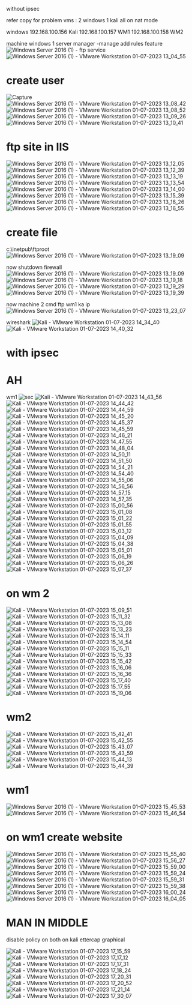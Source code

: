 without ipsec

refer copy for problem
vms : 2 windows 1 kali
all on nat mode

windows
192.168.100.156 Kali
192.168.100.157 WM1
192.168.100.158 WM2

machine windows 1
server manager -manage add rules feature
![Windows Server 2016 (1) - ftp service](https://github.com/shubnimkar/Alpha-one/assets/46809421/8f221cb7-8870-460f-aeb4-b98e87a3fb46)
![Windows Server 2016 (1) - VMware Workstation 01-07-2023 13_04_55](https://github.com/shubnimkar/Alpha-one/assets/46809421/8a970c1c-4682-44c6-8bb2-70beb392fee3)

# create user
![Capture](https://github.com/shubnimkar/Alpha-one/assets/46809421/d75a0718-6b89-457f-8a7f-eb9a0126e59c)
![Windows Server 2016 (1) - VMware Workstation 01-07-2023 13_08_42](https://github.com/shubnimkar/Alpha-one/assets/46809421/d276c935-3a48-442a-9cdf-200bdc2df18c)
![Windows Server 2016 (1) - VMware Workstation 01-07-2023 13_08_52](https://github.com/shubnimkar/Alpha-one/assets/46809421/4c0a265a-fb8b-4860-aeb0-822416741e28)
![Windows Server 2016 (1) - VMware Workstation 01-07-2023 13_09_26](https://github.com/shubnimkar/Alpha-one/assets/46809421/fab111f4-8c6e-49d1-aef1-828f6da62fd2)
![Windows Server 2016 (1) - VMware Workstation 01-07-2023 13_10_41](https://github.com/shubnimkar/Alpha-one/assets/46809421/638855b5-30bb-4907-8edc-8c7534388d0f)

# ftp site in IIS

![Windows Server 2016 (1) - VMware Workstation 01-07-2023 13_12_05](https://github.com/shubnimkar/Alpha-one/assets/46809421/484882ca-0648-4808-82b4-41b724068ee9)
![Windows Server 2016 (1) - VMware Workstation 01-07-2023 13_12_39](https://github.com/shubnimkar/Alpha-one/assets/46809421/cab7c9d5-ade4-43d4-a04b-eee62ad44e84)
![Windows Server 2016 (1) - VMware Workstation 01-07-2023 13_13_19](https://github.com/shubnimkar/Alpha-one/assets/46809421/c330d436-7cbe-49f8-892c-4b2f496cbaae)
![Windows Server 2016 (1) - VMware Workstation 01-07-2023 13_13_54](https://github.com/shubnimkar/Alpha-one/assets/46809421/10218b4b-1e9b-42b1-aaed-f07121b15906)
![Windows Server 2016 (1) - VMware Workstation 01-07-2023 13_14_00](https://github.com/shubnimkar/Alpha-one/assets/46809421/7000fded-0454-415d-973b-1569ea2a4f9b)
![Windows Server 2016 (1) - VMware Workstation 01-07-2023 13_15_39](https://github.com/shubnimkar/Alpha-one/assets/46809421/43846664-aca8-4a67-9e96-b66a6eaa5d6a)
![Windows Server 2016 (1) - VMware Workstation 01-07-2023 13_16_26](https://github.com/shubnimkar/Alpha-one/assets/46809421/e3713008-9ad1-40ce-b37f-ebcd44ce1c29)
![Windows Server 2016 (1) - VMware Workstation 01-07-2023 13_16_55](https://github.com/shubnimkar/Alpha-one/assets/46809421/d1dbe19c-f8a8-4903-b316-06044d43b975)



# create file
c:\inetpub\ftproot
![Windows Server 2016 (1) - VMware Workstation 01-07-2023 13_19_09](https://github.com/shubnimkar/Alpha-one/assets/46809421/bb4359c1-dd55-4306-827c-7c317ca8362b)

now shutdown firewall
![Windows Server 2016 (1) - VMware Workstation 01-07-2023 13_19_09](https://github.com/shubnimkar/Alpha-one/assets/46809421/208eb9b1-8bc4-4542-b2b1-19ad2125c3eb)
![Windows Server 2016 (1) - VMware Workstation 01-07-2023 13_19_18](https://github.com/shubnimkar/Alpha-one/assets/46809421/72d452f4-85eb-422c-a67e-856ca0465e60)
![Windows Server 2016 (1) - VMware Workstation 01-07-2023 13_19_29](https://github.com/shubnimkar/Alpha-one/assets/46809421/e9f1c3ef-90a6-4af4-b223-9055ca5d90d3)
![Windows Server 2016 (1) - VMware Workstation 01-07-2023 13_19_39](https://github.com/shubnimkar/Alpha-one/assets/46809421/a977bf97-6dfa-4799-8db7-36885b70fa9f)



now machine 2
cmd 
ftp wm1 ka ip
![Windows Server 2016 (1) - VMware Workstation 01-07-2023 13_23_07](https://github.com/shubnimkar/Alpha-one/assets/46809421/05f583f7-8e5e-4b17-be5c-3381e285e635)

wireshark
![Kali - VMware Workstation 01-07-2023 14_34_40](https://github.com/shubnimkar/Alpha-one/assets/46809421/b48f53a8-f554-4bbe-856e-e77e667527ee)
![Kali - VMware Workstation 01-07-2023 14_40_32](https://github.com/shubnimkar/Alpha-one/assets/46809421/10df87c4-d7aa-4ea4-8fa8-5dc853eff213)

# with ipsec
# AH
wm1
![sec](https://github.com/shubnimkar/Alpha-one/assets/46809421/a4a5dec5-f6eb-4629-b190-a79b2a320865)
![Kali - VMware Workstation 01-07-2023 14_43_56](https://github.com/shubnimkar/Alpha-one/assets/46809421/1d4c23aa-fde9-4aa4-ab3f-d5d3d5bcfa8d)
![Kali - VMware Workstation 01-07-2023 14_44_42](https://github.com/shubnimkar/Alpha-one/assets/46809421/909ca8a0-1c26-4c1f-b728-567a78bf01c8)
![Kali - VMware Workstation 01-07-2023 14_44_59](https://github.com/shubnimkar/Alpha-one/assets/46809421/067baba9-f234-40e2-b8bd-28d214ef4d5f)
![Kali - VMware Workstation 01-07-2023 14_45_20](https://github.com/shubnimkar/Alpha-one/assets/46809421/93058e0a-bc52-4913-984f-33167914ff51)
![Kali - VMware Workstation 01-07-2023 14_45_37](https://github.com/shubnimkar/Alpha-one/assets/46809421/835e3c68-14b7-4a37-b28b-5616909ffb7d)
![Kali - VMware Workstation 01-07-2023 14_45_59](https://github.com/shubnimkar/Alpha-one/assets/46809421/85a77d33-2bcc-4e13-b89c-64ef92e0d122)
![Kali - VMware Workstation 01-07-2023 14_46_21](https://github.com/shubnimkar/Alpha-one/assets/46809421/9da9557f-fdbe-4102-9eb7-cad9fdfa61d8)
![Kali - VMware Workstation 01-07-2023 14_47_55](https://github.com/shubnimkar/Alpha-one/assets/46809421/122eacf2-9c97-47fa-b739-d3ac0b108620)
![Kali - VMware Workstation 01-07-2023 14_48_04](https://github.com/shubnimkar/Alpha-one/assets/46809421/715d7097-6cb1-4c39-8395-c7876bb1cabc)
![Kali - VMware Workstation 01-07-2023 14_50_11](https://github.com/shubnimkar/Alpha-one/assets/46809421/fdbe62dc-6bac-4714-a299-85d1ba773a97)
![Kali - VMware Workstation 01-07-2023 14_51_50](https://github.com/shubnimkar/Alpha-one/assets/46809421/6e4e8cf5-c94b-44b7-b957-2f8d6f72d4a3)
![Kali - VMware Workstation 01-07-2023 14_54_21](https://github.com/shubnimkar/Alpha-one/assets/46809421/1455632c-6d75-4f64-ba07-8fd55368ad67)
![Kali - VMware Workstation 01-07-2023 14_54_40](https://github.com/shubnimkar/Alpha-one/assets/46809421/897da3f3-6ff0-4744-85e4-ebf0bdfdb1ea)
![Kali - VMware Workstation 01-07-2023 14_55_06](https://github.com/shubnimkar/Alpha-one/assets/46809421/1695c69c-cdab-4d27-8fe0-2048e195ef1b)
![Kali - VMware Workstation 01-07-2023 14_56_56](https://github.com/shubnimkar/Alpha-one/assets/46809421/f3ad66c0-d477-4758-b534-69294acd26f9)
![Kali - VMware Workstation 01-07-2023 14_57_15](https://github.com/shubnimkar/Alpha-one/assets/46809421/caf78c39-aee1-4c8e-8550-bebdfb00597b)
![Kali - VMware Workstation 01-07-2023 14_57_35](https://github.com/shubnimkar/Alpha-one/assets/46809421/7b7aefc2-b540-48c4-a44c-28e27218e4f1)
![Kali - VMware Workstation 01-07-2023 15_00_56](https://github.com/shubnimkar/Alpha-one/assets/46809421/2e0fbf0d-ca9c-446d-a4e4-ed8500b55a1b)
![Kali - VMware Workstation 01-07-2023 15_01_08](https://github.com/shubnimkar/Alpha-one/assets/46809421/030a57fc-d517-427b-aef8-8a1f9907fe62)
![Kali - VMware Workstation 01-07-2023 15_01_22](https://github.com/shubnimkar/Alpha-one/assets/46809421/cb135154-8b24-4b38-a932-d2a9b2975830)
![Kali - VMware Workstation 01-07-2023 15_01_55](https://github.com/shubnimkar/Alpha-one/assets/46809421/8799d395-42bc-475e-aa4e-2f0c7aeb3a3d)
![Kali - VMware Workstation 01-07-2023 15_03_12](https://github.com/shubnimkar/Alpha-one/assets/46809421/898cc350-797e-4fb3-a2ab-a918a11853ef)
![Kali - VMware Workstation 01-07-2023 15_04_09](https://github.com/shubnimkar/Alpha-one/assets/46809421/3a49e523-dfbe-43a7-9799-bcf5501281ff)
![Kali - VMware Workstation 01-07-2023 15_04_38](https://github.com/shubnimkar/Alpha-one/assets/46809421/d5d22467-bd61-4843-88c9-618f8719d145)
![Kali - VMware Workstation 01-07-2023 15_05_01](https://github.com/shubnimkar/Alpha-one/assets/46809421/7a3e39fc-52cd-451c-88d9-29486cdfc4df)
![Kali - VMware Workstation 01-07-2023 15_06_19](https://github.com/shubnimkar/Alpha-one/assets/46809421/2543810d-6a45-4aaf-b30c-629a524ba0cb)
![Kali - VMware Workstation 01-07-2023 15_06_26](https://github.com/shubnimkar/Alpha-one/assets/46809421/2bac5793-6682-44bb-8327-367e8ddacabb)
![Kali - VMware Workstation 01-07-2023 15_07_37](https://github.com/shubnimkar/Alpha-one/assets/46809421/2c396b29-298d-49e3-89eb-48872e8988de)

# on wm 2
![Kali - VMware Workstation 01-07-2023 15_09_51](https://github.com/shubnimkar/Alpha-one/assets/46809421/b4c3bb6a-3efc-4071-aeba-03a565748b4e)
![Kali - VMware Workstation 01-07-2023 15_11_32](https://github.com/shubnimkar/Alpha-one/assets/46809421/b3eaa5e2-10a2-4fde-baf2-080992886788)
![Kali - VMware Workstation 01-07-2023 15_13_08](https://github.com/shubnimkar/Alpha-one/assets/46809421/f10477fb-a864-4de3-b713-34a53b60e079)
![Kali - VMware Workstation 01-07-2023 15_13_23](https://github.com/shubnimkar/Alpha-one/assets/46809421/3e15fe66-1170-4ce2-b1c2-e8f0dba8ed08)
![Kali - VMware Workstation 01-07-2023 15_14_11](https://github.com/shubnimkar/Alpha-one/assets/46809421/97787aa2-b0bf-43f3-a1f5-68b63f391249)
![Kali - VMware Workstation 01-07-2023 15_14_54](https://github.com/shubnimkar/Alpha-one/assets/46809421/a2c962e3-6f8a-473d-aa59-d40b569a5ed0)
![Kali - VMware Workstation 01-07-2023 15_15_11](https://github.com/shubnimkar/Alpha-one/assets/46809421/57aa02e8-a340-496f-9b32-56a2a34883dd)
![Kali - VMware Workstation 01-07-2023 15_15_33](https://github.com/shubnimkar/Alpha-one/assets/46809421/664ff610-4d8a-4fb3-af8f-0af6c0d118c2)
![Kali - VMware Workstation 01-07-2023 15_15_42](https://github.com/shubnimkar/Alpha-one/assets/46809421/db7c6714-90c9-4385-a953-4d733ff3dccf)
![Kali - VMware Workstation 01-07-2023 15_16_06](https://github.com/shubnimkar/Alpha-one/assets/46809421/bfe8142b-0f8e-438b-9f82-3fdcaa36a168)
![Kali - VMware Workstation 01-07-2023 15_16_36](https://github.com/shubnimkar/Alpha-one/assets/46809421/17f26d1e-d4f0-4028-935e-3369daf33489)
![Kali - VMware Workstation 01-07-2023 15_17_40](https://github.com/shubnimkar/Alpha-one/assets/46809421/fe127769-e6f4-4bb3-a11c-53d1e92b0b13)
![Kali - VMware Workstation 01-07-2023 15_17_55](https://github.com/shubnimkar/Alpha-one/assets/46809421/23976cfe-a985-480a-b555-da2dde07d5a5)
![Kali - VMware Workstation 01-07-2023 15_19_06](https://github.com/shubnimkar/Alpha-one/assets/46809421/7d5349f1-ed0c-460f-8b03-cbd649d74140)




# wm2
![Kali - VMware Workstation 01-07-2023 15_42_41](https://github.com/shubnimkar/Alpha-one/assets/46809421/8871d906-058e-48d4-92d3-4895ae7a8e47)
![Kali - VMware Workstation 01-07-2023 15_42_55](https://github.com/shubnimkar/Alpha-one/assets/46809421/ff09c817-d758-4ac1-801e-a7a508a39749)
![Kali - VMware Workstation 01-07-2023 15_43_07](https://github.com/shubnimkar/Alpha-one/assets/46809421/44db8599-851e-465e-94a0-58972ef191aa)
![Kali - VMware Workstation 01-07-2023 15_43_59](https://github.com/shubnimkar/Alpha-one/assets/46809421/15375534-e146-4b44-9cbc-cc7aaf03b01b)
![Kali - VMware Workstation 01-07-2023 15_44_13](https://github.com/shubnimkar/Alpha-one/assets/46809421/ee34363a-af0e-4522-ad8f-565201a0c0b8)
![Kali - VMware Workstation 01-07-2023 15_44_39](https://github.com/shubnimkar/Alpha-one/assets/46809421/d84f7ba9-a365-47c6-b963-aaf1980efacf)

# wm1
![Windows Server 2016 (1) - VMware Workstation 01-07-2023 15_45_53](https://github.com/shubnimkar/Alpha-one/assets/46809421/4151ee1e-68c2-4f57-936f-ac2672286652)
![Windows Server 2016 (1) - VMware Workstation 01-07-2023 15_46_54](https://github.com/shubnimkar/Alpha-one/assets/46809421/61dcb88e-5733-4565-a3cc-008ba1a2a2c3)

# on wm1 create website
![Windows Server 2016 (1) - VMware Workstation 01-07-2023 15_55_40](https://github.com/shubnimkar/Alpha-one/assets/46809421/2a9c78d5-0ab2-460f-94de-29e3d88f5e6a)
![Windows Server 2016 (1) - VMware Workstation 01-07-2023 15_56_27](https://github.com/shubnimkar/Alpha-one/assets/46809421/2650956d-cc6c-4663-9856-d2e22979b56d)
![Windows Server 2016 (1) - VMware Workstation 01-07-2023 15_59_00](https://github.com/shubnimkar/Alpha-one/assets/46809421/367983a8-c73a-4961-9c23-8ece8c645fae)
![Windows Server 2016 (1) - VMware Workstation 01-07-2023 15_59_24](https://github.com/shubnimkar/Alpha-one/assets/46809421/4f326137-0f48-4184-96f6-977c87203847)
![Windows Server 2016 (1) - VMware Workstation 01-07-2023 15_59_31](https://github.com/shubnimkar/Alpha-one/assets/46809421/bcde73a8-b9b6-4219-9497-b300b6a32c53)
![Windows Server 2016 (1) - VMware Workstation 01-07-2023 15_59_38](https://github.com/shubnimkar/Alpha-one/assets/46809421/29025474-374d-4eda-bc2a-ec9c2915ec1f)
![Windows Server 2016 (1) - VMware Workstation 01-07-2023 16_00_24](https://github.com/shubnimkar/Alpha-one/assets/46809421/4476a881-d3ba-4bca-a4b4-77683bbe1e89)
![Windows Server 2016 (1) - VMware Workstation 01-07-2023 16_04_05](https://github.com/shubnimkar/Alpha-one/assets/46809421/ca5c5940-cc8e-4149-9487-245a55d8d1b0)

# MAN IN MIDDLE

disable policy on both
on kali
ettercap graphical

![Kali - VMware Workstation 01-07-2023 17_15_59](https://github.com/shubnimkar/Alpha-one/assets/46809421/b6d20272-e6c6-4c54-99e9-7e5cc569a181)
![Kali - VMware Workstation 01-07-2023 17_17_12](https://github.com/shubnimkar/Alpha-one/assets/46809421/80cac19b-0678-48cf-afaf-1d5be359aa46)
![Kali - VMware Workstation 01-07-2023 17_17_31](https://github.com/shubnimkar/Alpha-one/assets/46809421/37e6a8fb-ef52-4429-b409-5b4dc96e6363)
![Kali - VMware Workstation 01-07-2023 17_18_24](https://github.com/shubnimkar/Alpha-one/assets/46809421/ff5d8846-4bdf-4316-b976-435ed2459942)
![Kali - VMware Workstation 01-07-2023 17_20_31](https://github.com/shubnimkar/Alpha-one/assets/46809421/3226a700-ca34-4696-aec2-f36a7e26a68b)
   ![Kali - VMware Workstation 01-07-2023 17_20_52](https://github.com/shubnimkar/Alpha-one/assets/46809421/8920661d-e8d9-42bf-b28c-234e15e0b770)
![Kali - VMware Workstation 01-07-2023 17_21_14](https://github.com/shubnimkar/Alpha-one/assets/46809421/4c0b028d-9fe7-46e5-b152-ca3b72f3de5f)
![Kali - VMware Workstation 01-07-2023 17_30_07](https://github.com/shubnimkar/Alpha-one/assets/46809421/f628e4e5-3ab6-4771-ac2b-8fd7f6ea546b)
